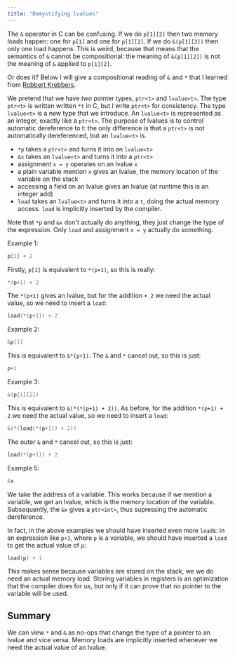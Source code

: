 ```yaml
---
title: "Demystifying lvalues"
---
```


The `&` operator in C can be confusing.
If we do `p[1][2]` then two memory loads happen: one for `p[1]` and one for `p[1][2]`. If we do `&(p[1][2])` then only one load happens.
This is weird, because that means that the semantics of `&` cannot be compositional: the meaning of `&(p[1][2])` is not the meaning of `&` applied to `p[1][2]`.

Or does it? Below I will give a compositional reading of `&` and `*` that I learned from [Robbert Krebbers](https://robbertkrebbers.nl).

We pretend that we have *two* pointer types, `ptr<t>` and `lvalue<t>`.
The type `ptr<t>` is written written `*t` in C, but I write `ptr<t>` for consistency.
The type `lvalue<t>` is a new type that we introduce.
An `lvalue<t>` is represented as an integer, exactly like a `ptr<t>`.
The purpose of lvalues is to control automatic dereference to t:
the only difference is that a `ptr<t>` is not automatically dereferenced, but an `lvalue<t>` is.
- `*p` takes a `ptr<t>` and turns it into an `lvalue<t>`
- `&x` takes an `lvalue<t>` and turns it into a `ptr<t>`
- assignment `x = y` operates on an lvalue `x`
- a plain variable mention `x` gives an lvalue, the memory location of the variable on the stack
- accessing a field on an lvalue gives an lvalue (at runtime this is an integer add)
- `load` takes an `lvalue<t>` and turns it into a `t`, doing the actual memory access. `load` is implicitly inserted by the compiler.

Note that `*p` and `&x` don't actually do anything, they just change the type of the expression. Only `load` and assignment `x = y` actually do something.

Example 1:
```c
p[1] + 2
```
Firstly, `p[1]` is equivalent to `*(p+1)`, so this is really:
```c
*(p+1) + 2
```
The `*(p+1)` gives an lvalue, but for the addition `+ 2` we need the actual value, so we need to insert a `load`:
```c
load(*(p+1)) + 2
```
Example 2:
```c
&p[1]
```
This is equivalent to `&*(p+1)`. The `&` and `*` cancel out, so this is just:
```c
p+1
```
Example 3:
```c
&(p[1][2])
```
This is equivalent to `&(*(*(p+1) + 2))`. As before, for the addition `*(p+1) + 2` we need the actual value, so we need to insert a `load`:
```c
&(*(load(*(p+1)) + 2))
```
The outer `&` and `*` cancel out, so this is just:
```c
load(*(p+1)) + 2
```
Example 5:
```c
&x
```
We take the address of a variable. This works because if we mention a variable, we get an lvalue, which is the memory location of the variable.
Subsequently, the `&x` gives a `ptr<int>`, thus supressing the automatic dereference.

In fact, in the above examples we should have inserted even more `load`s:
in an expression like `p+1`, where `p` is a variable, we should have inserted a `load` to get the actual value of `p`:
```c
load(p) + 1
```
This makes sense because variables are stored on the stack, we we do need an actual memory load.
Storing variables in registers is an optimization that the compiler does for us, but only if it can prove that no pointer to the variable will be used.

## Summary

We can view `*` and `&` as no-ops that change the type of a pointer to an lvalue and vice versa.
Memory loads are implicitly inserted whenever we need the actual value of an lvalue.
